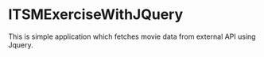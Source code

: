 # ITSMExerciseWithJQuery
This is simple application which fetches movie data from external API using Jquery.
